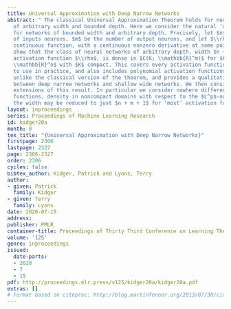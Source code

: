 ```yaml
---
title: Universal Approximation with Deep Narrow Networks
abstract: " The classical Universal Approximation Theorem holds for neural networks
  of arbitrary width and bounded depth. Here we consider the natural ‘dual’ scenario
  for networks of bounded width and arbitrary depth. Precisely, let $n$ be the number
  of inputs neurons, $m$ be the number of output neurons, and let $\\rho$ be any nonaffine
  continuous function, with a continuous nonzero derivative at some point. Then we
  show that the class of neural networks of arbitrary depth, width $n + m + 2$, and
  activation function $\\rho$, is dense in $C(K; \\mathbb{R}^m)$ for $K \\subseteq
  \\mathbb{R}^n$ with $K$ compact. This covers every activation function possible
  to use in practice, and also includes polynomial activation functions, which is
  unlike the classical version of the theorem, and provides a qualitative difference
  between deep narrow networks and shallow wide networks. We then consider several
  extensions of this result. In particular we consider nowhere differentiable activation
  functions, density in noncompact domains with respect to the $L^p$-norm, and how
  the width may be reduced to just $n + m + 1$ for ‘most’ activation functions."
layout: inproceedings
series: Proceedings of Machine Learning Research
id: kidger20a
month: 0
tex_title: "{Universal Approximation with Deep Narrow Networks}"
firstpage: 2306
lastpage: 2327
page: 2306-2327
order: 2306
cycles: false
bibtex_author: Kidger, Patrick and Lyons, Terry
author:
- given: Patrick
  family: Kidger
- given: Terry
  family: Lyons
date: 2020-07-15
address: 
publisher: PMLR
container-title: Proceedings of Thirty Third Conference on Learning Theory
volume: '125'
genre: inproceedings
issued:
  date-parts:
  - 2020
  - 7
  - 15
pdf: http://proceedings.mlr.press/v125/kidger20a/kidger20a.pdf
extras: []
# Format based on citeproc: http://blog.martinfenner.org/2013/07/30/citeproc-yaml-for-bibliographies/
---
```

